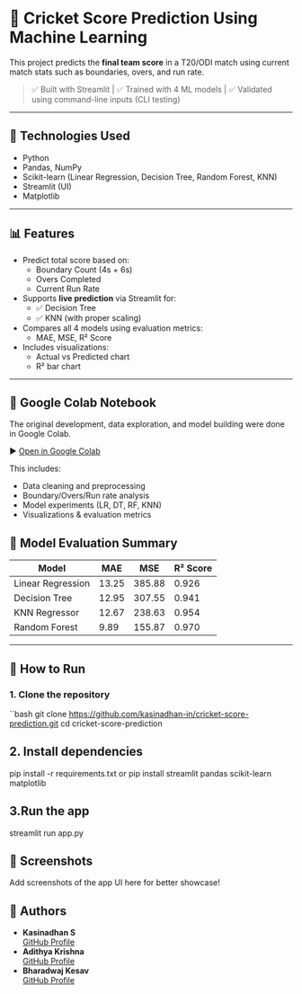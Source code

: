 # 🏏 Cricket Score Prediction Using Machine Learning

This project predicts the **final team score** in a T20/ODI match using current match stats such as boundaries, overs, and run rate.

> ✅ Built with Streamlit | ✅ Trained with 4 ML models | ✅ Validated using command-line inputs (CLI testing)

---

## 🔧 Technologies Used

- Python
- Pandas, NumPy
- Scikit-learn (Linear Regression, Decision Tree, Random Forest, KNN)
- Streamlit (UI)
- Matplotlib

---

## 📊 Features

- Predict total score based on:
  - Boundary Count (4s + 6s)
  - Overs Completed
  - Current Run Rate
- Supports **live prediction** via Streamlit for:
  - ✅ Decision Tree
  - ✅ KNN (with proper scaling)
- Compares all 4 models using evaluation metrics:
  - MAE, MSE, R² Score
- Includes visualizations:
  - Actual vs Predicted chart
  - R² bar chart

---

## 📓 Google Colab Notebook

The original development, data exploration, and model building were done in Google Colab.

▶️ [Open in Google Colab](https://colab.research.google.com/github/kasinadhan-in/cricket-score-prediction/blob/main/notebooks/cricket_score_prediction.ipynb)

This includes:
- Data cleaning and preprocessing
- Boundary/Overs/Run rate analysis
- Model experiments (LR, DT, RF, KNN)
- Visualizations & evaluation metrics



## 🧠 Model Evaluation Summary

| Model              | MAE    | MSE     | R² Score |
|-------------------|--------|---------|----------|
| Linear Regression | 13.25  | 385.88  | 0.926    |
| Decision Tree     | 12.95  | 307.55  | 0.941    |
| KNN Regressor     | 12.67  | 238.63  | 0.954    |
| Random Forest     | 9.89   | 155.87  | 0.970    |

---

## 🚀 How to Run

### 1. Clone the repository

  ``bash
git clone https://github.com/kasinadhan-in/cricket-score-prediction.git
cd cricket-score-prediction

## 2. Install dependencies
  pip install -r requirements.txt
  or
  pip install streamlit pandas scikit-learn matplotlib

## 3.Run the app
 streamlit run app.py

## 📸 Screenshots
 Add screenshots of the app UI here for better showcase!

## 👤 Authors
  - **Kasinadhan S**  
  [GitHub Profile](https://github.com/kasinadhan-in)
- **Adithya Krishna**  
  [GitHub Profile](https://github.com/user-name)
- **Bharadwaj Kesav**  
  [GitHub Profile](https://github.com/user-name)
